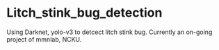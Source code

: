 # Litch_stink_bug_detection
Using Darknet, yolo-v3 to detcect litch stink bug.
Currently an on-going project of mmnlab, NCKU.
